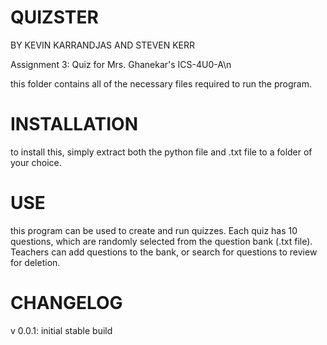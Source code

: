 # QUIZSTER
BY KEVIN KARRANDJAS AND STEVEN KERR

Assignment 3: Quiz
for Mrs. Ghanekar's ICS-4U0-A\n

this folder contains all of the necessary files required to run the program.
# INSTALLATION

to install this, simply extract both the python file and .txt file to a folder of your choice.

# USE
this program can be used to create and run quizzes. Each quiz has 10 questions, which are randomly selected from the
question bank (.txt file). Teachers can add questions to the bank, or search for questions to review for deletion.

# CHANGELOG
v 0.0.1: initial stable build
